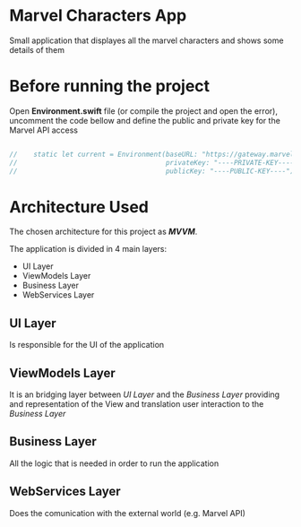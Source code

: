 # Marvel Characters App

Small application that displayes all the marvel characters and shows some details of them

# Before running the project


Open  **Environment.swift** file (or compile the project and open the error), uncomment the code bellow and define the public and private key for the Marvel API access

``` swift

//    static let current = Environment(baseURL: "https://gateway.marvel.com",
//                                     privateKey: "----PRIVATE-KEY----",
//                                     publicKey: "----PUBLIC-KEY----")

```

# Architecture Used

The chosen architecture for this project as ***MVVM***.

The application is divided in 4 main layers:

 - UI Layer
- ViewModels Layer
- Business Layer
- WebServices Layer

## UI Layer
Is responsible for the UI of the application 

## ViewModels Layer
It is an bridging layer between  *UI Layer* and the *Business Layer* providing and representation of the View and translation user interaction to the *Business Layer*  

## Business Layer
All the logic that is needed in order to run the application

## WebServices Layer
Does the comunication with the external world (e.g. Marvel API)



